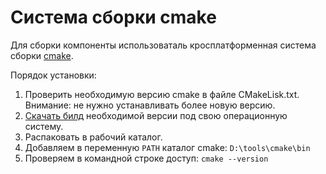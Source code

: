 # Система сборки cmake

Для сборки компоненты использоваталь кросплатформенная система сборки [cmake](https://cmake.org).

Порядок установки:

1. Проверить необходимую версию cmake в файле CMakeLisk.txt. Внимание: не нужно устанавливать более новую версию.
2. [Скачать билд](https://github.com/Kitware/CMake/releases) необходимой версии под свою операционную систему.
3. Распаковать в рабочий каталог.
4. Добавляем в переменную `PATH` каталог cmake: `D:\tools\cmake\bin`
5. Проверяем в командной строке доступ: `cmake --version`
